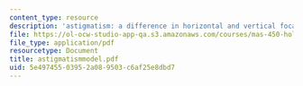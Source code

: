 ```yaml
---
content_type: resource
description: 'astigmatism: a difference in horizontal and vertical focal distance'
file: https://ol-ocw-studio-app-qa.s3.amazonaws.com/courses/mas-450-holographic-imaging-spring-2003/5e49745503952a089503c6af25e8dbd7_astigmatismmodel.pdf
file_type: application/pdf
resourcetype: Document
title: astigmatismmodel.pdf
uid: 5e497455-0395-2a08-9503-c6af25e8dbd7
---
```

